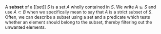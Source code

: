 A **subset** of a [[set]] $S$ is a set $A$ wholly contained in $S$. We write $A \subseteq S$ and use $A \subset B$ when we specifically mean to say that $A$ is a strict subset of $S$. Often, we can describe a subset using a set and a predicate which tests whether an element should belong to the subset, thereby filtering out the unwanted elements. 
